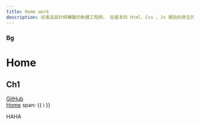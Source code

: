 ```yaml
---
title: Home work
description: 從產品設計師轉職的軟體工程師。 從基本的 Html、Css 、Js 開始到原生的 PHP 和前後端框架。目前在多家公司擔任顧問，同時也是網站架設公司負責人。
---
```

<intro />
<about />
<div class="bg-gray-200 pt-10 pb-16">
    <div class="container max-w-[900px]">
        <timeline />
    </div>
</div>
<works />

<h3 class="text-[30px] bg-green">Bg</h3>

# Home
## Ch1
[GitHub](https://github.com)  
[Home](../README.md)
<span v-for="i in 3"> span: {{ i }} </span>
<div>HAHA</div>

